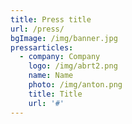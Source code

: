 ```yaml
---
title: Press title
url: /press/
bgImage: /img/banner.jpg
pressarticles:
  - company: Company
    logo: /img/abrt2.png
    name: Name
    photo: /img/anton.png
    title: Title
    url: '#'
---
```


